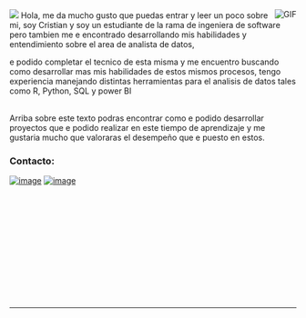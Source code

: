   </div>
<img src="https://readme-typing-svg.herokuapp.com?font=Architects+Daughter&color=22EBF7&size=25&center=false&lines=Hey!+I°m+Cristian.....;Software+Engineer+Student;Data+Science+Enthusiast..."/>
 <img align="right" alt="GIF" src="https://media.giphy.com/media/836HiJc7pgzy8iNXCn/giphy.gif" />
Hola, me da mucho gusto que puedas entrar y leer un poco sobre mi,
soy Cristian y soy un estudiante de la rama de ingeniera de software 
pero tambien me e encontrado desarrollando mis habilidades y entendimiento 
sobre el area de analista de datos,

e podido completar el tecnico de esta misma y me encuentro
buscando como desarrollar mas mis habilidades de estos mismos procesos, 
tengo experiencia manejando 
distintas herramientas para el analisis de datos tales como R, Python, SQL y power BI
<br />
<br />


Arriba sobre este texto podras encontrar como e podido desarrollar proyectos que e podido realizar en este tiempo de aprendizaje y me gustaria mucho que valoraras el desempeño que e puesto en estos.


### Contacto:
[![image](https://img.shields.io/badge/LinkedIn-0077B5?style=for-the-badge&logo=linkedin&logoColor=white)](https://www.linkedin.com/in/cristian-garro-salazar-ba266b261/)
[![image](https://img.shields.io/badge/Gmail-D14836?style=for-the-badge&logo=gmail&logoColor=white)](mailto:produtor.cristiansalazarcr3@gmail.com)
<br />
<br />
<br />




  
</tr>
</table>
  </div>
<br>
<br><br>
<br>
<br><br><br>
<br><br>
 
</p>


-----


